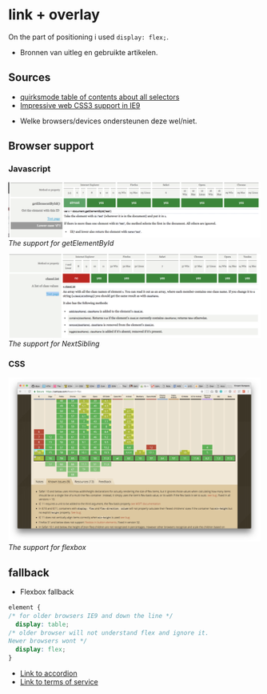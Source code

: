 # link + overlay

On the part of positioning i used `display: flex;`.


-	Bronnen van uitleg en gebruikte artikelen.
## Sources
* [quirksmode table of contents about all selectors](https://quirksmode.org/dom/core/#fivemethods)
* [Impressive web CSS3 support in IE9](https://www.impressivewebs.com/css3-support-ie9/)

-	Welke browsers/devices ondersteunen deze wel/niet.

## Browser support

### Javascript

![Support for getElementById](docImages/getElementById.png)
_The support for getElementById_

![Support for style](docImages/classlist.png)
_The support for NextSibling_

### CSS
![Support for flexbox](docImages/displayflex.png)
_The support for flexbox_



## fallback

* Flexbox fallback
```CSS
element {
/* for older browsers IE9 and down the line */
  display: table;
/* older browser will not understand flex and ignore it.
Newer browsers wont */
  display: flex;
}
```



* [Link to accordion](https://vincentkempers.github.io/browser-technologies/opdracht2/accordion/)
* [Link to terms of service](https://vincentkempers.github.io/browser-technologies/opdracht2/terms-of-service/)
